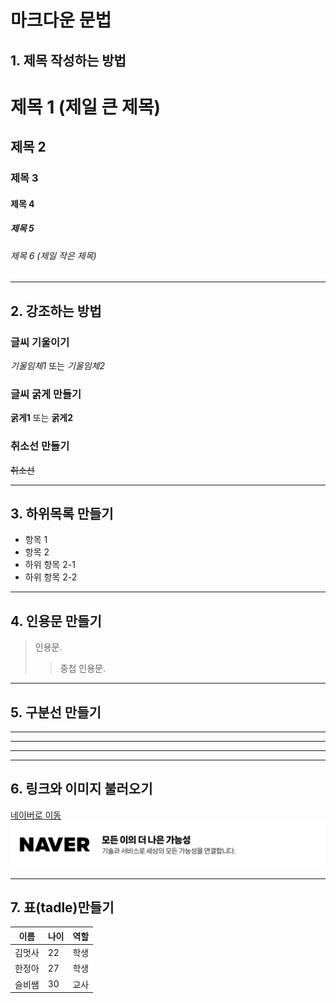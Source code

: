 # 마크다운 문법

## 1. 제목 작성하는 방법

 # 제목 1 (제일 큰 제목)
 ## 제목 2
 ### 제목 3
 #### 제목 4
 ##### 제목 5
 ###### 제목 6 (제일 작은 제목)
***
## 2. 강조하는 방법

 ### 글씨 기울이기
  _기울임체1_ 또는 *기울임체2*
 ### 글씨 굵게 만들기
  **굵게1** 또는 __굵게2__
 ### 취소선 만들기
  ~~취소선~~
***
## 3. 하위목록 만들기
 - 항목 1
 - 항목 2
  - 하위 항목 2-1
  - 하위 항목 2-2
***
## 4. 인용문 만들기
 > 인용문.
 >> 중첩 인용문.
---
## 5. 구분선 만들기
 ---
 ***
 ___
***
## 6. 링크와 이미지 불러오기
 [네이버로 이동](https://www.naver.com/)  
 ![네이버 로고](/src/assets/profiles/naver%20logo.png)
***
## 7. 표(tadle)만들기
 | 이름   | 나이 | 역할   |
 | ----- | ---- | ----- |
 | 김멋사 | 22   | 학생   |
 | 한정아 | 27   | 학생   |
 | 슬비쌤 | 30   | 교사   |

